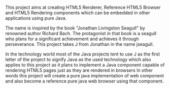 This project aims at creating HTML5 Renderer, Reference HTML5 Browser and HTML5 Rendering components which can be embedded in other applications using pure Java.

The name is inspired by the book "Jonathan Livingston Seagull" by renowned author Richard Bach. The protagonist in that book is a seagull who plans for a significant achievement and achieves it through perseverance. This project takes J from Jonathan in the name jseagull.

In the technology world most of the Java projects tent to use J as the first letter of the project to signify Java as the used technology which also applies to this project as it plans to implement a Java component capable of rendering HTML5 pages just as they are rendered in browsers In other words this project will create a pure java implementation of web component and also become a reference pure java web browser using that component.